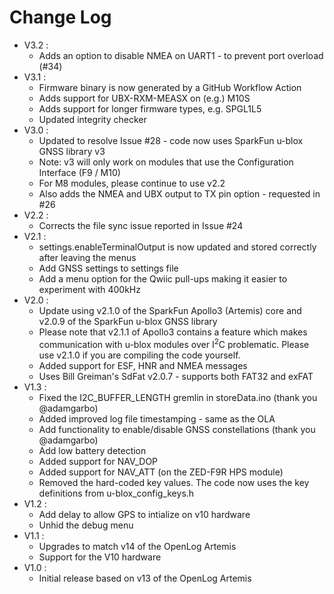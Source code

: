 Change Log
======================

* V3.2 :
  * Adds an option to disable NMEA on UART1 - to prevent port overload (#34)
* V3.1 :
  * Firmware binary is now generated by a GitHub Workflow Action
  * Adds support for UBX-RXM-MEASX on (e.g.) M10S
  * Adds support for longer firmware types, e.g. SPGL1L5
  * Updated integrity checker
* V3.0 :
  * Updated to resolve Issue #28 - code now uses SparkFun u-blox GNSS library v3
  * Note: v3 will only work on modules that use the Configuration Interface (F9 / M10)
  * For M8 modules, please continue to use v2.2
  * Also adds the NMEA and UBX output to TX pin option - requested in #26
* V2.2 :
  * Corrects the file sync issue reported in Issue #24
* V2.1 :
  * settings.enableTerminalOutput is now updated and stored correctly after leaving the menus
  * Add GNSS settings to settings file
  * Add a menu option for the Qwiic pull-ups making it easier to experiment with 400kHz
* V2.0 :
  * Update using v2.1.0 of the SparkFun Apollo3 (Artemis) core and v2.0.9 of the SparkFun u-blox GNSS library
  * Please note that v2.1.1 of Apollo3 contains a feature which makes communication with u-blox modules over I<sup>2</sup>C problematic. Please use v2.1.0 if you are compiling the code yourself.
  * Added support for ESF, HNR and NMEA messages
  * Uses Bill Greiman's SdFat v2.0.7 - supports both FAT32 and exFAT
* V1.3 :
  * Fixed the I2C_BUFFER_LENGTH gremlin in storeData.ino (thank you @adamgarbo)
  * Added improved log file timestamping - same as the OLA
  * Add functionality to enable/disable GNSS constellations (thank you @adamgarbo)
  * Add low battery detection
  * Added support for NAV_DOP
  * Added support for NAV_ATT (on the ZED-F9R HPS module)
  * Removed the hard-coded key values. The code now uses the key definitions from u-blox_config_keys.h
* V1.2 :
  * Add delay to allow GPS to intialize on v10 hardware
  * Unhid the debug menu
* V1.1 :
  * Upgrades to match v14 of the OpenLog Artemis
  * Support for the V10 hardware
* V1.0 :
  * Initial release based on v13 of the OpenLog Artemis
